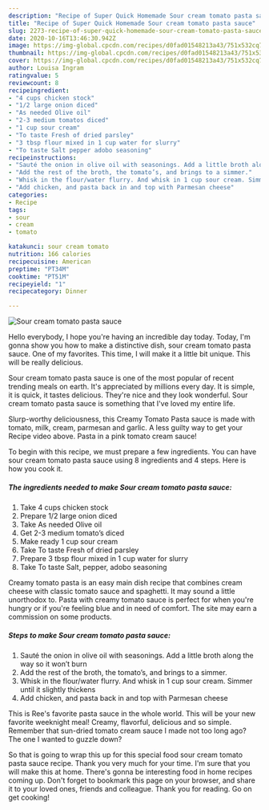 ```yaml
---
description: "Recipe of Super Quick Homemade Sour cream tomato pasta sauce"
title: "Recipe of Super Quick Homemade Sour cream tomato pasta sauce"
slug: 2273-recipe-of-super-quick-homemade-sour-cream-tomato-pasta-sauce
date: 2020-10-16T13:46:30.942Z
image: https://img-global.cpcdn.com/recipes/d0fad01548213a43/751x532cq70/sour-cream-tomato-pasta-sauce-recipe-main-photo.jpg
thumbnail: https://img-global.cpcdn.com/recipes/d0fad01548213a43/751x532cq70/sour-cream-tomato-pasta-sauce-recipe-main-photo.jpg
cover: https://img-global.cpcdn.com/recipes/d0fad01548213a43/751x532cq70/sour-cream-tomato-pasta-sauce-recipe-main-photo.jpg
author: Louisa Ingram
ratingvalue: 5
reviewcount: 8
recipeingredient:
- "4 cups chicken stock"
- "1/2 large onion diced"
- "As needed Olive oil"
- "2-3 medium tomatos diced"
- "1 cup sour cream"
- "To taste Fresh of dried parsley"
- "3 tbsp flour mixed in 1 cup water for slurry"
- "To taste Salt pepper adobo seasoning"
recipeinstructions:
- "Sauté the onion in olive oil with seasonings. Add a little broth along the way so it won’t burn"
- "Add the rest of the broth, the tomato’s, and brings to a simmer."
- "Whisk in the flour/water flurry. And whisk in 1 cup sour cream. Simmer until it slightly thickens"
- "Add chicken, and pasta back in and top with Parmesan cheese"
categories:
- Recipe
tags:
- sour
- cream
- tomato

katakunci: sour cream tomato 
nutrition: 166 calories
recipecuisine: American
preptime: "PT34M"
cooktime: "PT51M"
recipeyield: "1"
recipecategory: Dinner

---
```



![Sour cream tomato pasta sauce](https://img-global.cpcdn.com/recipes/d0fad01548213a43/751x532cq70/sour-cream-tomato-pasta-sauce-recipe-main-photo.jpg)

Hello everybody, I hope you're having an incredible day today. Today, I'm gonna show you how to make a distinctive dish, sour cream tomato pasta sauce. One of my favorites. This time, I will make it a little bit unique. This will be really delicious.

Sour cream tomato pasta sauce is one of the most popular of recent trending meals on earth. It's appreciated by millions every day. It is simple, it is quick, it tastes delicious. They're nice and they look wonderful. Sour cream tomato pasta sauce is something that I've loved my entire life.

Slurp-worthy deliciousness, this Creamy Tomato Pasta sauce is made with tomato, milk, cream, parmesan and garlic. A less guilty way to get your Recipe video above. Pasta in a pink tomato cream sauce!


To begin with this recipe, we must prepare a few ingredients. You can have sour cream tomato pasta sauce using 8 ingredients and 4 steps. Here is how you cook it.

<!--inarticleads1-->

##### The ingredients needed to make Sour cream tomato pasta sauce:

1. Take 4 cups chicken stock
1. Prepare 1/2 large onion diced
1. Take As needed Olive oil
1. Get 2-3 medium tomato’s diced
1. Make ready 1 cup sour cream
1. Take To taste Fresh of dried parsley
1. Prepare 3 tbsp flour mixed in 1 cup water for slurry
1. Take To taste Salt, pepper, adobo seasoning


Creamy tomato pasta is an easy main dish recipe that combines cream cheese with classic tomato sauce and spaghetti. It may sound a little unorthodox to. Pasta with creamy tomato sauce is perfect for when you&#39;re hungry or if you&#39;re feeling blue and in need of comfort. The site may earn a commission on some products. 

<!--inarticleads2-->

##### Steps to make Sour cream tomato pasta sauce:

1. Sauté the onion in olive oil with seasonings. Add a little broth along the way so it won’t burn
1. Add the rest of the broth, the tomato’s, and brings to a simmer.
1. Whisk in the flour/water flurry. And whisk in 1 cup sour cream. Simmer until it slightly thickens
1. Add chicken, and pasta back in and top with Parmesan cheese


This is Ree&#39;s favorite pasta sauce in the whole world. This will be your new favorite weeknight meal! Creamy, flavorful, delicious and so simple. Remember that sun-dried tomato cream sauce I made not too long ago? The one I wanted to guzzle down? 

So that is going to wrap this up for this special food sour cream tomato pasta sauce recipe. Thank you very much for your time. I'm sure that you will make this at home. There's gonna be interesting food in home recipes coming up. Don't forget to bookmark this page on your browser, and share it to your loved ones, friends and colleague. Thank you for reading. Go on get cooking!
